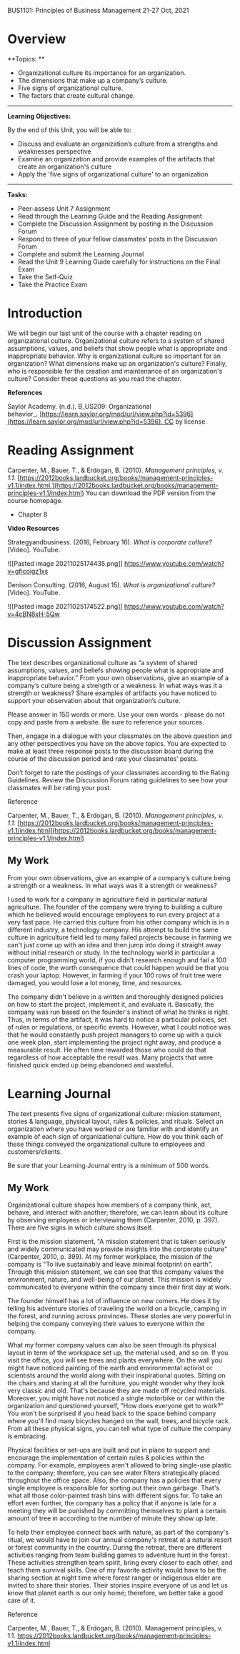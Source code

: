 

BUS1101: Principles of Business Management
21-27 Oct, 2021

# Overview
**Topics:  **
-   Organizational culture its importance for an organization.
-   The dimensions that make up a company’s culture.
-   Five signs of organizational culture.
-   The factors that create cultural change.

---

**Learning Objectives:**

By the end of this Unit, you will be able to:
-   Discuss and evaluate an organization’s culture from a strengths and weaknesses perspective
-   Examine an organization and provide examples of the artifacts that create an organization's culture
-   Apply the 'five signs of organizational culture' to an organization

---

**Tasks:**

-   Peer-assess Unit 7 Assignment
-   Read through the Learning Guide and the Reading Assignment
-   Complete the Discussion Assignment by posting in the Discussion Forum
-   Respond to three of your fellow classmates’ posts in the Discussion Forum
-   Complete and submit the Learning Journal
-   Read the Unit 9 Learning Guide carefully for instructions on the Final Exam
-   Take the Self-Quiz
-   Take the Practice Exam

# Introduction
We will begin our last unit of the course with a chapter reading on organizational culture. Organizational culture refers to a system of shared assumptions, values, and beliefs that show people what is appropriate and inappropriate behavior. Why is organizational culture so important for an organization? What dimensions make up an organization's culture? Finally, who is responsible for the creation and maintenance of an organization's culture? Consider these questions as you read the chapter.

**References**

Saylor Academy. (n.d.). B_US209: Organizational behavior_. [https://learn.saylor.org/mod/url/view.php?id=5396](https://learn.saylor.org/mod/url/view.php?id=5396). CC by license.

# 	Reading Assignment

Carpenter, M., Bauer, T., & Erdogan, B. (2010). _Management principles, v. 1.1._ [https://2012books.lardbucket.org/books/management-principles-v1.1/index.html.](https://2012books.lardbucket.org/books/management-principles-v1.1/index.html) You can download the PDF version from the course homepage. 

-   Chapter 8

**Video Resources**

Strategyandbusiness. (2016, February 16). _What is corporate culture?_ [Video]. YouTube.

![[Pasted image 20211025174435.png]]
https://www.youtube.com/watch?v=gficoigz1xs

Denison Consulting. (2016, August 15). _What is organizational culture?_ [Video]. YouTube.

![[Pasted image 20211025174522.png]]
https://www.youtube.com/watch?v=4cBN8xH-5Qw

# Discussion Assignment

The text describes organizational culture as “a system of shared assumptions, values, and beliefs showing people what is appropriate and inappropriate behavior.” From your own observations, give an example of a company’s culture being a strength or a weakness. In what ways was it a strength or weakness? Share examples of artifacts you have noticed to support your observation about that organization’s culture.

Please answer in 150 words or more. Use your own words - please do not copy and paste from a website. Be sure to reference your sources. 

Then, engage in a dialogue with your classmates on the above question and any other perspectives you have on the above topics. You are expected to make at least three response posts to the discussion board during the course of the discussion period and rate your classmates’ posts. 

Don’t forget to rate the postings of your classmates according to the Rating Guidelines. Review the Discussion Forum rating guidelines to see how your classmates will be rating your post.

Reference

Carpenter, M., Bauer, T., & Erdogan, B. (2010). _Management principles, v. 1.1._ [https://2012books.lardbucket.org/books/management-principles-v1.1/index.html](https://2012books.lardbucket.org/books/management-principles-v1.1/index.html)

## My Work
From your own observations, give an example of a company’s culture being a strength or a weakness. In what ways was it a strength or weakness?

I used to work for a company in agriculture field in particular natural agriculture. The founder of the company were trying to building a culture which he believed would encourage employees to run every project at a very fast pace. He carried this culture from his other company which is in a different industry, a technology company. His attempt to build the same culture in agriculture field led to many failed projects because in farming we can't just come up with an idea and then jump into doing it straight away without initial research or study. In the technology world in particular a computer programming world, if you didn't research enough and fail a 100 lines of code, the worth consequence that could happen would be that you crash your laptop. However, in farming if your 100 rows of fruit tree were damaged, you would lose a lot money, time, and resources. 

The company didn't believe in a written and thoroughly designed policies on how to start the project, implement it, and evaluate it. Basically, the company was run based on the founder's instinct of what he thinks is right.   Thus, in terms of the artifact, it was hard to notice a particular policies, set of rules or regulations, or specific events. However, what I could notice was that he would constantly push project managers to come up with a quick one week plan, start implementing the project right away, and produce a measurable result. He often time rewarded those who could do that regardless of how acceptable the result was. Many projects that were finished quick ended up being abandoned and wasteful. 


# Learning Journal

The text presents five signs of organizational culture: mission statement, stories & language, physical layout, rules & policies, and rituals. Select an organization where you have worked or are familiar with and identify an example of each sign of organizational culture. How do you think each of these things conveyed the organizational culture to employees and customers/clients.

Be sure that your Learning Journal entry is a minimum of 500 words.


## My Work

Organizational culture shapes how members of a company think, act, behave, and interact with another; therefore, we can learn about its culture by observing employees or interviewing them (Carpenter, 2010, p. 397). There are five signs in which culture shows itself. 

First is the mission statement. "A mission statement that is taken seriously and widely communicated may provide insights into the corporate culture" (Carpenter, 2010, p. 399). At my former workplace, the mission of the company is "To live sustainably and leave minimal footprint on earth". Through this mission statement, we can see that this company values the environment, nature, and well-being of our planet. This mission is widely communicated to everyone within the company since their first day at work. 

The founder himself has a lot of influence on new comers. He does it by telling his adventure stories of traveling the world on a bicycle, camping in the forest, and running across provinces. These stories are very powerful in helping the company conveying their values to everyone within the company. 

What my former company values can also be seen through its physical layout in term of the workspace set up, the material used, and so on. If you visit the office, you will see trees and plants everywhere. On the wall you might have noticed painting of the earth and environmental activist or scientists around the world along with their inspirational quotes. Sitting on the chairs and staring at all the furniture, you might wonder why they look very classic and old. That's because they are made off recycled materials. Moreover, you might have not noticed a single motorbike or car within the organization and questioned yourself, "How does everyone get to work?" You won't be surprised if you head back to the space behind company where you'll find many bicycles hanged on the wall, trees, and bicycle rack. From all these physical signs, you can tell what type of culture the company is embracing. 

Physical facilities or set-ups are built and put in place to support and encourage the implementation of certain rules & policies within the company. For example, employees aren't allowed to bring single-use plastic to the company; therefore, you can see water filters strategically placed throughout the office space. Also, the company has a policies that every single employee is responsible for sorting out their own garbage. That's what all those color-painted trash bins with different signs for. To take an effort even further, the company has a policy that if anyone is late for a meeting they will be punished by committing themselves to plant a certain amount of tree in according to the number of minute they show up late. 

To help their employee connect back with nature, as part of the company's ritual,  we would have to join our annual company's retreat at a natural resort or forest community in the country. During the retreat, there are different activities ranging from team building games to adventure hunt in the forest. These activities strengthen team spirit, bring every closer to each other, and teach them survival skills. One of my favorite activity would have to be the sharing section at night time where forest ranger or indigenous elder are invited to share their stories. Their stories inspire everyone of us and let us know that planet earth is our only home; therefore, we better take a good care of it.  


Reference

Carpenter, M., Bauer, T., & Erdogan, B. (2010). Management principles, v. 1.1. https://2012books.lardbucket.org/books/management-principles-v1.1/index.html